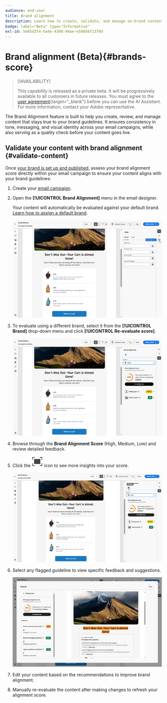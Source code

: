 ```yaml
---
audience: end-user
title: Brand alignment
description: Learn how to create, validate, and manage on-brand content using brand score.
badge: label="Beta" type="Informative"
exl-id: 5e65d3f4-6a4e-4390-94ae-e59856f1370d
---
```

# Brand alignment (Beta){#brands-score}

>[!AVAILABILITY]
>
>This capability is released as a private beta. It will be progressively available to all customers in future releases.
>You must agree to the [user agreement](https://www.adobe.com/legal/licenses-terms/adobe-dx-gen-ai-user-guidelines.html){target="_blank"} before you can use the AI Assistant. For more information, contact your Adobe representative.

The Brand Alignment feature is built to help you create, review, and manage content that stays true to your brand guidelines. It ensures consistency in tone, messaging, and visual identity across your email campaigns, while also serving as a quality check before your content goes live.

## Validate your content with brand alignment {#validate-content}

Once [your brand is set up and published](brands.md), assess your brand alignment score directly within your email campaign to ensure your content aligns with your brand guidelines:

1. Create your [email campaign](../email/create-email.md).

1. Open the **[!UICONTROL Brand Alignment]** menu in the email designer.
    
    Your content will automatically be evaluated against your default brand. [Learn how to assign a default brand](brands.md).

    ![](assets/brand-score-1.png)

1. To evaluate using a different brand, select it from the **[!UICONTROL Brand]** drop-down menu and click **[!UICONTROL Re-evaluate score]**.

    ![](assets/brand-score-2.png)

1. Browse through the **Brand Alignment Score** (High, Medium, Low) and review detailed feedback.

1. Click the ![Dive image alt text](assets/do-not-localize/Smock_FullScreen_18_N.svg "Full screen") icon to see more insights into your score.

    ![](assets/brand-score-3.png)

1. Select any flagged guideline to view specific feedback and suggestions.

    ![](assets/brand-score-4.png)

1. Edit your content based on the recommendations to improve brand alignment.

1. Manually re-evaluate the content after making changes to refresh your alignment score.
